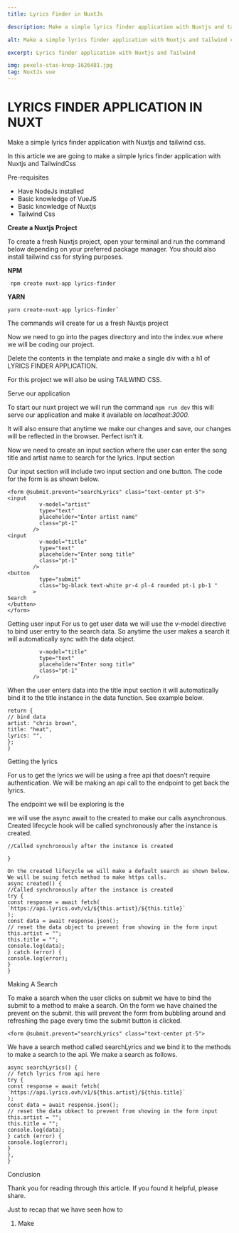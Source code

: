 ```yaml
---
title: Lyrics Finder in NuxtJs

description: Make a simple lyrics finder application with Nuxtjs and tailwind css

alt: Make a simple lyrics finder application with Nuxtjs and tailwind css

excerpt: Lyrics finder application with Nuxtjs and Tailwind

img: pexels-stas-knop-1626481.jpg
tag: NuxtJs vue
---
```


# LYRICS FINDER APPLICATION IN NUXT

Make a simple lyrics finder application with Nuxtjs and tailwind css.

In this article we are going to make a simple lyrics finder application with Nuxtjs and TailwindCss

Pre-requisites

- Have NodeJs installed
- Basic knowledge of VueJS
- Basic knowledge of Nuxtjs
- Tailwind Css

**Create a Nuxtjs Project**

To create a fresh Nuxtjs project, open your terminal and run the command below depending on your preferred package manager. You should also install tailwind css for styling purposes.

**NPM**

     npm create nuxt-app lyrics-finder

**YARN**

    yarn create-nuxt-app lyrics-finder`

The commands will create for us a fresh Nuxtjs project

Now we need to go into the pages directory and into the index.vue where we will be coding our project.

Delete the contents in the template and make a single div with a h1 of LYRICS FINDER APPLICATION.

For this project we will also be using TAILWIND CSS.

Serve our application

To start our nuxt project we will run the command `npm run dev` this will serve our application and make it available on _localhost:3000._

It will also ensure that anytime we make our changes and save, our changes will be reflected in the browser. Perfect isn’t it.

Now we need to create an input section where the user can enter the song title and artist name to search for the lyrics.
Input section

Our input section will include two input section and one button. The code for the form is as shown below.

```js{1,3-5}[index.vue]
<form @submit.prevent="searchLyrics" class="text-center pt-5">
<input
          v-model="artist"
          type="text"
          placeholder="Enter artist name"
          class="pt-1"
        />
<input
          v-model="title"
          type="text"
          placeholder="Enter song title"
          class="pt-1"
        />
<button
          type="submit"
          class="bg-black text-white pr-4 pl-4 rounded pt-1 pb-1 "
        >
Search
</button>
</form>
```

Getting user input
For us to get user data we will use the v-model directive to bind user entry to the search data. So anytime the user makes a search it will automatically sync with the data object.

```<input
          v-model="title"
          type="text"
          placeholder="Enter song title"
          class="pt-1"
        />
```

When the user enters data into the title input section it will automatically bind it to the title instance in the data function.
See example below.

```data() {
return {
// bind data
artist: "chris brown",
title: "heat",
lyrics: "",
};
}
```

Getting the lyrics

For us to get the lyrics we will be using a free api that doesn’t require authentication. We will be making an api call to the endpoint to get back the lyrics.

The endpoint we will be exploring is the

we will use the async await to the created to make our calls asynchronous. Created lifecycle hook will be called synchronously after the instance is created.

```async created() {
//Called synchronously after the instance is created

}

On the created lifecycle we will make a default search as shown below. We will be suing fetch method to make https calls.
async created() {
//Called synchronously after the instance is created
try {
const response = await fetch(
`https://api.lyrics.ovh/v1/${this.artist}/${this.title}`
);
const data = await response.json();
// reset the data object to prevent from showing in the form input
this.artist = "";
this.title = "";
console.log(data);
} catch (error) {
console.log(error);
}
}
```

Making A Search

To make a search when the user clicks on submit we have to bind the submit to a method to make a search.
On the form we have chained the prevent on the submit. this will prevent the form from bubbling around and refreshing the page every time the submit button is clicked.

`<form @submit.prevent="searchLyrics" class="text-center pt-5">`

We have a search method called searchLyrics and we bind it to the methods to make a search to the api.
We make a search as follows.

```methods: {
async searchLyrics() {
// fetch lyrics from api here
try {
const response = await fetch(
`https://api.lyrics.ovh/v1/${this.artist}/${this.title}`
);
const data = await response.json();
// reset the data obkect to prevent from showing in the form input
this.artist = "";
this.title = "";
console.log(data);
} catch (error) {
console.log(error);
}
},
}
```

Conclusion

Thank you for reading through this article. If you found it helpful, please share.

Just to recap that we have seen how to

1. Make
